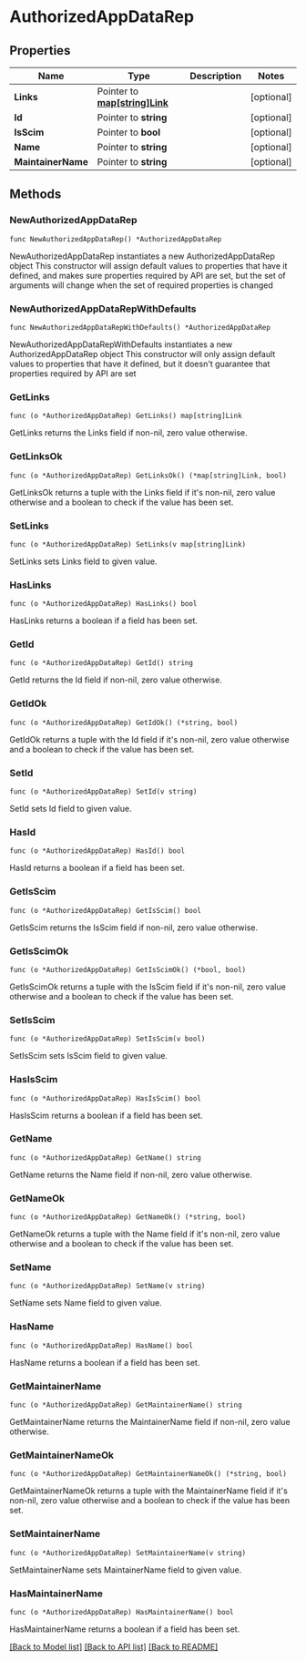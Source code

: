 # AuthorizedAppDataRep

## Properties

Name | Type | Description | Notes
------------ | ------------- | ------------- | -------------
**Links** | Pointer to [**map[string]Link**](Link.md) |  | [optional] 
**Id** | Pointer to **string** |  | [optional] 
**IsScim** | Pointer to **bool** |  | [optional] 
**Name** | Pointer to **string** |  | [optional] 
**MaintainerName** | Pointer to **string** |  | [optional] 

## Methods

### NewAuthorizedAppDataRep

`func NewAuthorizedAppDataRep() *AuthorizedAppDataRep`

NewAuthorizedAppDataRep instantiates a new AuthorizedAppDataRep object
This constructor will assign default values to properties that have it defined,
and makes sure properties required by API are set, but the set of arguments
will change when the set of required properties is changed

### NewAuthorizedAppDataRepWithDefaults

`func NewAuthorizedAppDataRepWithDefaults() *AuthorizedAppDataRep`

NewAuthorizedAppDataRepWithDefaults instantiates a new AuthorizedAppDataRep object
This constructor will only assign default values to properties that have it defined,
but it doesn't guarantee that properties required by API are set

### GetLinks

`func (o *AuthorizedAppDataRep) GetLinks() map[string]Link`

GetLinks returns the Links field if non-nil, zero value otherwise.

### GetLinksOk

`func (o *AuthorizedAppDataRep) GetLinksOk() (*map[string]Link, bool)`

GetLinksOk returns a tuple with the Links field if it's non-nil, zero value otherwise
and a boolean to check if the value has been set.

### SetLinks

`func (o *AuthorizedAppDataRep) SetLinks(v map[string]Link)`

SetLinks sets Links field to given value.

### HasLinks

`func (o *AuthorizedAppDataRep) HasLinks() bool`

HasLinks returns a boolean if a field has been set.

### GetId

`func (o *AuthorizedAppDataRep) GetId() string`

GetId returns the Id field if non-nil, zero value otherwise.

### GetIdOk

`func (o *AuthorizedAppDataRep) GetIdOk() (*string, bool)`

GetIdOk returns a tuple with the Id field if it's non-nil, zero value otherwise
and a boolean to check if the value has been set.

### SetId

`func (o *AuthorizedAppDataRep) SetId(v string)`

SetId sets Id field to given value.

### HasId

`func (o *AuthorizedAppDataRep) HasId() bool`

HasId returns a boolean if a field has been set.

### GetIsScim

`func (o *AuthorizedAppDataRep) GetIsScim() bool`

GetIsScim returns the IsScim field if non-nil, zero value otherwise.

### GetIsScimOk

`func (o *AuthorizedAppDataRep) GetIsScimOk() (*bool, bool)`

GetIsScimOk returns a tuple with the IsScim field if it's non-nil, zero value otherwise
and a boolean to check if the value has been set.

### SetIsScim

`func (o *AuthorizedAppDataRep) SetIsScim(v bool)`

SetIsScim sets IsScim field to given value.

### HasIsScim

`func (o *AuthorizedAppDataRep) HasIsScim() bool`

HasIsScim returns a boolean if a field has been set.

### GetName

`func (o *AuthorizedAppDataRep) GetName() string`

GetName returns the Name field if non-nil, zero value otherwise.

### GetNameOk

`func (o *AuthorizedAppDataRep) GetNameOk() (*string, bool)`

GetNameOk returns a tuple with the Name field if it's non-nil, zero value otherwise
and a boolean to check if the value has been set.

### SetName

`func (o *AuthorizedAppDataRep) SetName(v string)`

SetName sets Name field to given value.

### HasName

`func (o *AuthorizedAppDataRep) HasName() bool`

HasName returns a boolean if a field has been set.

### GetMaintainerName

`func (o *AuthorizedAppDataRep) GetMaintainerName() string`

GetMaintainerName returns the MaintainerName field if non-nil, zero value otherwise.

### GetMaintainerNameOk

`func (o *AuthorizedAppDataRep) GetMaintainerNameOk() (*string, bool)`

GetMaintainerNameOk returns a tuple with the MaintainerName field if it's non-nil, zero value otherwise
and a boolean to check if the value has been set.

### SetMaintainerName

`func (o *AuthorizedAppDataRep) SetMaintainerName(v string)`

SetMaintainerName sets MaintainerName field to given value.

### HasMaintainerName

`func (o *AuthorizedAppDataRep) HasMaintainerName() bool`

HasMaintainerName returns a boolean if a field has been set.


[[Back to Model list]](../README.md#documentation-for-models) [[Back to API list]](../README.md#documentation-for-api-endpoints) [[Back to README]](../README.md)



